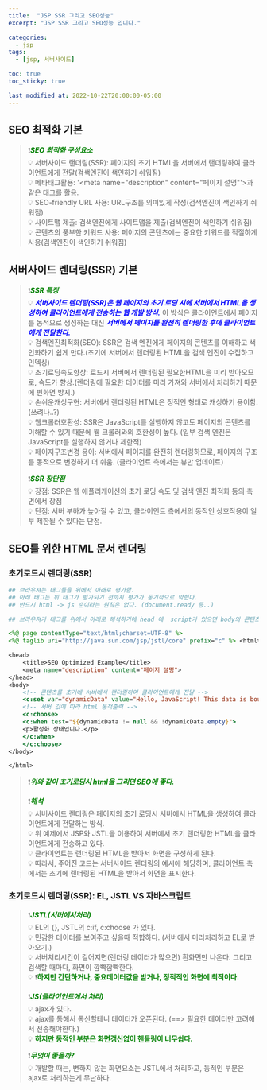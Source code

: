 ```yaml
---
title:  "JSP SSR 그리고 SEO성능"
excerpt: "JSP SSR 그리고 SEO성능 입니다."

categories:
  - jsp
tags:
  - [jsp, 서버사이드]

toc: true
toc_sticky: true

last_modified_at: 2022-10-22T20:00:00-05:00
---
```


## SEO 최적화 기본  
> ❗<span style='color:green'><b><I>***SEO 최적화 구성요소***</I></b></span>  
> 💡 서버사이드 랜더링(SSR): 페이지의 초기 HTML을 서버에서 랜더링하여 클라이언트에게 전달(검색엔진이 색인하기 쉬워짐)  
> 💡 메타태그활용: '<meta name="description" content="페이지 설명"'>과 같은 태그를 활용.  
> 💡 SEO-friendly URL 사용: URL구조를 의미있게 작성(검색엔진이 색인하기 쉬워짐)  
> 💡 사이트맵 제출: 검색엔진에게 사이트맵을 제출(검색엔진이 색인하기 쉬워짐)  
> 💡 콘텐츠의 풍부한 키워드 사용: 페이지의 콘텐츠에는 중요한 키워드를 적절하게 사용(검색엔진이 색인하기 쉬워짐)  


## 서버사이드 렌더링(SSR) 기본
> ❗<span style='color:green'><b><I>***SSR 특징***</I></b></span>  
> 💡 <span style='color:blue'><b><I>서버사이드 렌더링(SSR)은 웹 페이지의 초기 로딩 시에 서버에서 HTML을 생성하여 클라이언트에게 전송하는 웹 개발 방식.</I></b></span> 이 방식은 클라이언트에서 페이지를 동적으로 생성하는 대신 <span style='color:blue'><b><I>서버에서 페이지를 완전히 렌더링한 후에 클라이언트에게 전달한다.</I></b></span>  
> 💡 검색엔진최적화(SEO): SSR은 검색 엔진에게 페이지의 콘텐츠를 이해하고 색인화하기 쉽게 만다.(초기에 서버에서 렌더링된 HTML을 검색 엔진이 수집하고 인덱싱)  
> 💡 초기로딩속도향상: 로드시 서버에서 렌더링된 필요한HTML을 미리 받아오므로, 속도가 향상.(렌더링에 필요한 데이터를 미리 가져와 서버에서 처리하기 때문에 빈화면 방지.)  
> 💡 손쉬운캐싱구현: 서버에서 렌더링된 HTML은 정적인 형태로 캐싱하기 용이함.(쓰려나..?)  
> 💡 웹크롤러호환성: SSR은 JavaScript를 실행하지 않고도 페이지의 콘텐츠를 이해할 수 있기 때문에 웹 크롤러와의 호환성이 높다. (일부 검색 엔진은 JavaScript를 실행하지 않거나 제한적)  
> 💡 페이지구조변경 용이: 서버에서 페이지를 완전히 렌더링하므로, 페이지의 구조를 동적으로 변경하기 더 쉬움. (클라이언트 측에서는 뷰만 업데이트)
>   
> ❗<span style='color:green'><b><I>***SSR 장단점***</I></b></span>  
> 💡 장점: SSR은 웹 애플리케이션의 초기 로딩 속도 및 검색 엔진 최적화 등의 측면에서 장점  
> 💡 단점: 서버 부하가 높아질 수 있고, 클라이언트 측에서의 동적인 상호작용이 일부 제한될 수 있다는 단점.  



## SEO를 위한 HTML 문서 렌더링
### 초기로드시 렌더링(SSR)

```bash
## 브라우져는 태그들을 위에서 아래로 평가함. 
## 아래 태그는 위 태그가 평가되기 전까지 평가가 동기적으로 막힌다. 
## 반드시 html -> js 순이라는 원칙은 없다. (document.ready 등..)

## 브라우져가 태그를 위에서 아래로 해석하기에 head 에  script가 있으면 body의 콘텐츠들은 script를 평가할때까지 paint하지 못하므로 초기 렌더링이 느려져 최근에는 body의 마지막에 script태그를 몰아서 삽입하기도 한다.  

```  
```jsp
<%@ page contentType="text/html;charset=UTF-8" %> 
<%@ taglib uri="http://java.sun.com/jsp/jstl/core" prefix="c" %> <html>

<head>
    <title>SEO Optimized Example</title>
    <meta name="description" content="페이지 설명">
</head>
<body>
    <!-- 콘텐츠를 초기에 서버에서 랜더링하여 클라이언트에게 전달 -->
    <c:set var="dynamicData" value="Hello, JavaScript! This data is bound using JSTL." />
    <!-- 서버 값에 따라 html 동적출력 -->
    <c:choose>
    <c:when test="${dynamicData != null && !dynamicData.empty}">
    <p>활성화 상태입니다.</p>
    </c:when>
    </c:choose>
</body>

</html>

```

> ❗<span style='color:green'><b><I>***위와 같이 초기로딩시 html을 그리면 SEO에 좋다.***</I></b></span>  
>   
> ❗<span style='color:green'><b><I>***해석***</I></b></span>  
> 💡 서버사이드 렌더링은 페이지의 초기 로딩시 서버에서 HTML을 생성하여 클라이언트에게 전달하는 방식.  
> 💡 위 예제에서 JSP와 JSTL을 이용하여 서버에서 초기 랜더링한 HTML을 클라이언트에게 전송하고 있다.  
> 💡 클라이언트는 랜더링된 HTML을 받아서 화면을 구성하게 된다.  
> 💡 따라서, 주어진 코드는 서버사이드 렌더링의 예시에 해당하며, 클라이언트 측에서는 초기에 랜더링된 HTML을 받아서 화면을 표시한다.  


### 초기로드시 렌더링(SSR): EL, JSTL VS 자바스크립트  
> ❗<span style='color:green'><b><I>***JSTL(서버에서처리)***</I></b></span>  
> 💡 EL의 {}, JSTL의 c:if, c:choose 가 있다.  
> 💡 민감한 데이터를 보여주고 싶을때 적합하다. (서버에서 미리처리하고 EL로 받아오기.)  
> 💡 서버처리시간이 길어지면(렌더링 데이터가 많으면) 흰화면만 나온다. 그리고 검색할 때마다, 화면이 깜빡깜빡한다.  
> 💡 ❗<span style='color:green'><b>하지만 간단하거나, 중요데이터값을 받거나, 정적적인 화면에 최적이다.</b></span>  
>   
> ❗<span style='color:green'><b><I>***JS(클라이언트에서 처리)***</I></b></span>  
> 💡 ajax가 있다.  
> 💡 ajax를 통해서 통신할테니 데이터가 오픈된다. (==> 필요한 데이터만 고려해서 전송해야한다.)  
> 💡 <span style='color:green'><b>하지만 동적인 부분은 화면갱신없이 핸들링이 너무쉽다.</b></span>  
> 
> ❗<span style='color:green'><b><I>***무엇이 좋을까?***</I></b></span>  
> 💡 개발할 때는, 변하지 않는 화면요소는 JSTL에서 처리하고, 동적인 부분은 ajax로 처리하는게 무난하다.  
